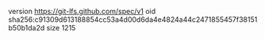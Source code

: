 version https://git-lfs.github.com/spec/v1
oid sha256:c91309d613188854cc53a4d00d6da4e4824a44c2471855457f38151b50b1da2d
size 1215
